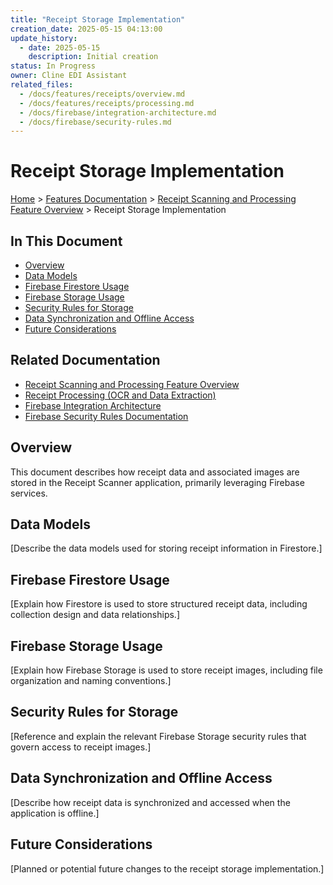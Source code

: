 ```yaml
---
title: "Receipt Storage Implementation"
creation_date: 2025-05-15 04:13:00
update_history:
  - date: 2025-05-15
    description: Initial creation
status: In Progress
owner: Cline EDI Assistant
related_files:
  - /docs/features/receipts/overview.md
  - /docs/features/receipts/processing.md
  - /docs/firebase/integration-architecture.md
  - /docs/firebase/security-rules.md
---
```


# Receipt Storage Implementation

[Home](/docs) > [Features Documentation](/docs/features) > [Receipt Scanning and Processing Feature Overview](../receipts/overview.md) > Receipt Storage Implementation

## In This Document
- [Overview](#overview)
- [Data Models](#data-models)
- [Firebase Firestore Usage](#firebase-firestore-usage)
- [Firebase Storage Usage](#firebase-storage-usage)
- [Security Rules for Storage](#security-rules-for-storage)
- [Data Synchronization and Offline Access](#data-synchronization-and-offline-access)
- [Future Considerations](#future-considerations)

## Related Documentation
- [Receipt Scanning and Processing Feature Overview](./overview.md)
- [Receipt Processing (OCR and Data Extraction)](./processing.md)
- [Firebase Integration Architecture](../../firebase/integration-architecture.md)
- [Firebase Security Rules Documentation](../../firebase/security-rules.md)

## Overview

This document describes how receipt data and associated images are stored in the Receipt Scanner application, primarily leveraging Firebase services.

## Data Models

[Describe the data models used for storing receipt information in Firestore.]

## Firebase Firestore Usage

[Explain how Firestore is used to store structured receipt data, including collection design and data relationships.]

## Firebase Storage Usage

[Explain how Firebase Storage is used to store receipt images, including file organization and naming conventions.]

## Security Rules for Storage

[Reference and explain the relevant Firebase Storage security rules that govern access to receipt images.]

## Data Synchronization and Offline Access

[Describe how receipt data is synchronized and accessed when the application is offline.]

## Future Considerations

[Planned or potential future changes to the receipt storage implementation.]
